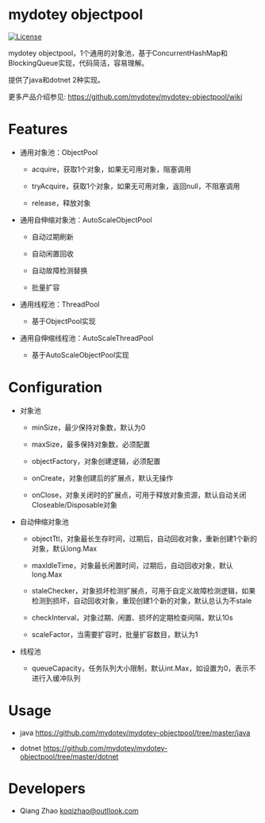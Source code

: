 mydotey objectpool
================

[![License](https://img.shields.io/badge/License-Apache%202.0-blue.svg)](https://opensource.org/licenses/Apache-2.0)

mydotey objectpool，1个通用的对象池，基于ConcurrentHashMap和BlockingQueue实现，代码简洁，容易理解。

提供了java和dotnet 2种实现。

更多产品介绍参见: https://github.com/mydotey/mydotey-objectpool/wiki

# Features
* 通用对象池：ObjectPool
  * acquire，获取1个对象，如果无可用对象，阻塞调用

  * tryAcquire，获取1个对象，如果无可用对象，返回null，不阻塞调用

  * release，释放对象

* 通用自伸缩对象池：AutoScaleObjectPool
  * 自动过期刷新

  * 自动闲置回收

  * 自动故障检测替换

  * 批量扩容

* 通用线程池：ThreadPool
  * 基于ObjectPool实现

* 通用自伸缩线程池：AutoScaleThreadPool
  * 基于AutoScaleObjectPool实现

# Configuration
* 对象池
  * minSize，最少保持对象数，默认为0

  * maxSize，最多保持对象数，必须配置

  * objectFactory，对象创建逻辑，必须配置

  * onCreate，对象创建后的扩展点，默认无操作

  * onClose，对象关闭时的扩展点，可用于释放对象资源，默认自动关闭Closeable/Disposable对象

* 自动伸缩对象池

  * objectTtl，对象最长生存时间，过期后，自动回收对象，重新创建1个新的对象，默认long.Max

  * maxIdleTime，对象最长闲置时间，过期后，自动回收对象，默认long.Max

  * staleChecker，对象损坏检测扩展点，可用于自定义故障检测逻辑，如果检测到损坏，自动回收对象，重现创建1个新的对象，默认总认为不stale

  * checkInterval，对象过期、闲置、损坏的定期检查间隔，默认10s

  * scaleFactor，当需要扩容时，批量扩容数目，默认为1

* 线程池
  * queueCapacity，任务队列大小限制，默认int.Max，如设置为0，表示不进行入缓冲队列

# Usage
* java
https://github.com/mydotey/mydotey-objectpool/tree/master/java

* dotnet
https://github.com/mydotey/mydotey-objectpool/tree/master/dotnet

# Developers
* Qiang Zhao <koqizhao@outllook.com>


